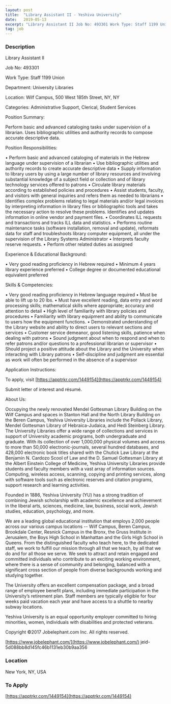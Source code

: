 ```yaml
---
layout: post
title:  "Library Assistant II - Yeshiva University"
date:   2019-05-13
excerpt: "Library Assistant II Job No: 493301 Work Type: Staff 1199 Union Department: University Libraries Location: Wilf Campus, 500 West 185th Street, NY, NY Categories: Administrative Support, Clerical, Student Services Position Summary: Perform basic and advanced cataloging tasks under supervision of a librarian. Uses bibliographic utilities and authority records to compose..."
tag: job
---
```


### Description   

Library Assistant II

Job No: 493301

Work Type: Staff 1199 Union

Department: University Libraries

Location: Wilf Campus, 500 West 185th Street, NY, NY

Categories: Administrative Support, Clerical, Student Services

Position Summary:

Perform basic and advanced cataloging tasks under supervision of a librarian. Uses bibliographic utilities and authority records to compose accurate descriptive data.

Position Responsibilities:

• Perform basic and advanced cataloging of materials in the Hebrew language under supervision of a librarian
• Use bibliographic utilities and authority records to create accurate descriptive data
• Supply information to library users by using a large number of library resources and involving substantial knowledge of a subject field or collection and of library technology services offered to patrons
• Circulate library materials according to established policies and procedures
• Assist students, faculty, and visitors with general inquiries and refers them as needed to librarians
• Identifies complex problems relating to legal materials and/or legal invoices by interpreting information in library files or bibliographic tools and takes the necessary action to resolve these problems. Identifies and updates information in online vendor and payment files.
• Coordinates ILL requests and transactions and tracks ILL data and statistics.
• Performs routine maintenance tasks (software installation, removal and update), reformats data for staff and troubleshoots library computer equipment, all under the supervision of the Library Systems Administrator
• Interprets faculty reserve requests.
• Perform other related duties as assigned

Experience & Educational Background:

• Very good reading proficiency in Hebrew required
• Minimum 4 years library experience preferred
• College degree or documented educational equivalent preferred

Skills & Competencies:

• Very good reading proficiency in Hebrew language required
• Must be able to lift up to 20 lbs.
• Must have excellent reading, data entry and word processing skills; mathematical skills where appropriate; accuracy and attention to detail
• High level of familiarity with library policies and procedures
• Familiarity with library equipment and ability to communicate to users how the equipment functions.
• Demonstrated understanding of the Library website and ability to direct users to relevant sections and services
• Customer service demeanor, good listening skills, patience when dealing with patrons
• Sound judgment about when to respond and when to refer patrons and/or questions to a professional librarian or supervisor
• Should project a positive attitude about the Library and the University when interacting with Library patrons
• Self-discipline and judgment are essential as work will often be performed in the absence of a supervisor

Application Instructions:

To apply, visit [https://apptrkr.com/1449154](https://apptrkr.com/1449154)

Submit letter of interest and résumé.

About Us:

Occupying the newly renovated Mendel Gottesman Library Building on the Wilf Campus and spaces in Stanton Hall and the North Library Building on the Beren Campus, Yeshiva University Libraries include the Pollack Library, Mendel Gottesman Library of Hebraica-Judaica, and Hedi Steinberg Library. The University Libraries offer a wide range of collections and services in support of University academic programs, both undergraduate and graduate. With its collection of over 1,000,000 physical volumes and access to more than 50,000 electronic-journals, several hundred databases, and 428,000 electronic book titles shared with the Chutick Law Library at the Benjamin N. Cardozo Scool of Law and the D. Samuel Gottesman Library at the Albert Einstein College of Medicine, Yeshiva University Libraries provide students and faculty members with a vast array of information sources. Computing, wireless access, scanning, copying and printing services, along with software tools such as electronic reserves and citation programs, support research and learning activities.

Founded in 1886, Yeshiva University (YU) has a strong tradition of combining Jewish scholarship with academic excellence and achievement in the liberal arts, sciences, medicine, law, business, social work, Jewish studies, education, psychology, and more.

We are a leading global educational institution that employs 2,000 people across our various campus locations -- Wilf Campus, Beren Campus, Brookdale Center, Resnick Campus in the Bronx, the Gruss Institute in Jerusalem, the Boys High School in Manhattan and the Girls High School in Queens. From the distinguished faculty who teach here, to the dedicated staff, we work to fulfill our mission through all that we teach, by all that we do and for all those we serve. We seek to attract and retain engaged and committed individuals who contribute to an exciting working environment, where there is a sense of community and belonging, balanced with a significant cross section of people from diverse backgrounds working and studying together.

The University offers an excellent compensation package, and a broad range of employee benefit plans, including immediate participation in the University’s retirement plan. Staff members are typically eligible for four weeks paid vacation each year and have access to a shuttle to nearby subway locations.

Yeshiva University is an equal opportunity employer committed to hiring minorities, women, individuals with disabilities and protected veterans.

Copyright ©2017 Jobelephant.com Inc. All rights reserved.

[https://www.jobelephant.com/](https://www.jobelephant.com/)
jeid-5d088bb8d145fc46b1131eb30b9aa356








### Location   

New York, NY, USA




### To Apply   

[https://apptrkr.com/1449154](https://apptrkr.com/1449154)





